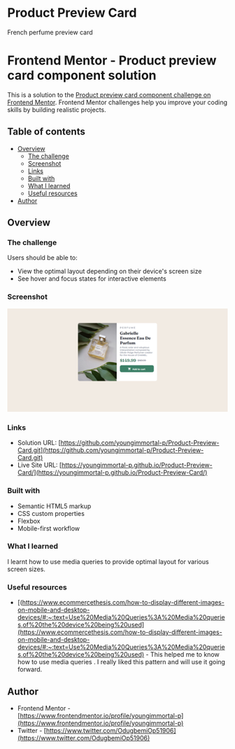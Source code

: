 # Product Preview Card
 French perfume preview card

# Frontend Mentor - Product preview card component solution

This is a solution to the [Product preview card component challenge on Frontend Mentor](https://www.frontendmentor.io/challenges/product-preview-card-component-GO7UmttRfa). Frontend Mentor challenges help you improve your coding skills by building realistic projects. 

## Table of contents

- [Overview](#overview)
  - [The challenge](#the-challenge)
  - [Screenshot](#screenshot)
  - [Links](#links)
  - [Built with](#built-with)
  - [What I learned](#what-i-learned)
  - [Useful resources](#useful-resources)
- [Author](#author)



## Overview

### The challenge

Users should be able to:

- View the optimal layout depending on their device's screen size
- See hover and focus states for interactive elements

### Screenshot

![./images/FireShot%20Capture%20008%20-%20Product%20preview%20Card%20-%20127.0.0.1.png](./images/FireShot%20Capture%20008%20-%20Product%20preview%20Card%20-%20127.0.0.1.png)


### Links

- Solution URL: [https://github.com/youngimmortal-p/Product-Preview-Card.git](https://github.com/youngimmortal-p/Product-Preview-Card.git)
- Live Site URL: [https://youngimmortal-p.github.io/Product-Preview-Card/](https://youngimmortal-p.github.io/Product-Preview-Card/)



### Built with

- Semantic HTML5 markup
- CSS custom properties
- Flexbox
- Mobile-first workflow


### What I learned

I learnt how to use media queries to provide optimal layout for various screen sizes.



### Useful resources

- [(https://www.ecommercethesis.com/how-to-display-different-images-on-mobile-and-desktop-devices/#:~:text=Use%20Media%20Queries%3A%20Media%20queries,of%20the%20device%20being%20used](https://www.ecommercethesis.com/how-to-display-different-images-on-mobile-and-desktop-devices/#:~:text=Use%20Media%20Queries%3A%20Media%20queries,of%20the%20device%20being%20used) - This helped me to know how to use media queries . I really liked this pattern and will use it going forward.


## Author

- Frontend Mentor - [https://www.frontendmentor.io/profile/youngimmortal-p](https://www.frontendmentor.io/profile/youngimmortal-p)
- Twitter - [https://www.twitter.com/OdugbemiOp51906](https://www.twitter.com/OdugbemiOp51906)
